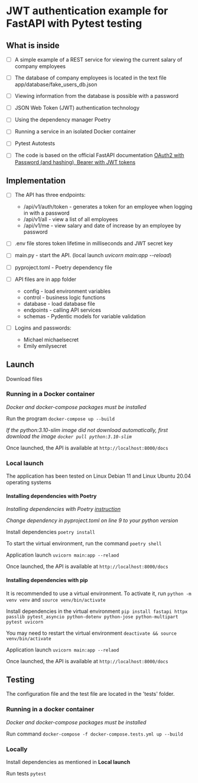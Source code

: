 # JWT authentication example for FastAPI with Pytest testing

## What is inside

- [ ] A simple example of a REST service for viewing the current salary of company employees

- [ ] The database of company employees is located in the text file app/database/fake_users_db.json

- [ ] Viewing information from the database is possible with a password

- [ ] JSON Web Token (JWT) authentication technology

- [ ] Using the dependency manager Poetry

- [ ] Running a service in an isolated Docker container

- [ ] Pytest Autotests

- [ ] The code is based on the official FastAPI documentation [OAuth2 with Password (and hashing), Bearer with JWT tokens](https://fastapi.tiangolo.com/tutorial/security/oauth2-jwt/)

## Implementation

- [ ] The API has three endpoints:
     - /api/v1/auth/token - generates a token for an employee when logging in with a password
     - /api/v1/all - view a list of all employees
     - /api/v1/me - view salary and date of increase by an employee by password

- [ ] .env file stores token lifetime in milliseconds and JWT secret key

- [ ] main.py - start the API. (local launch *uvicorn main:app --reload*)

- [ ] pyproject.toml - Poetry dependency file

- [ ] API files are in app folder
     - config - load environment variables
     - control - business logic functions
     - database - load database file
     - endpoints - calling API services
     - schemas - Pydentic models for variable validation

- [ ] Logins and passwords:
     - Michael michaelsecret
     - Emily emilysecret

## Launch

Download files

### Running in a Docker container

*Docker and docker-compose packages must be installed*

Run the program `docker-compose up --build`

*If the python:3.10-slim image did not download automatically, first download the image `docker pull python:3.10-slim`*

Once launched, the API is available at `http://localhost:8000/docs`

### Local launch

The application has been tested on Linux Debian 11 and Linux Ubuntu 20.04 operating systems

#### Installing dependencies with Poetry

*Installing dependencies with Poetry [instruction](https://python-poetry.org/docs/)*

*Change dependency in pyproject.toml on line 9 to your python version*

Install dependencies `poetry install`

To start the virtual environment, run the command `poetry shell`

Application launch `uvicorn main:app --relaod`

Once launched, the API is available at `http://localhost:8000/docs`

#### Installing dependencies with pip

It is recommended to use a virtual environment. To activate it, run `python -m venv venv` and `source venv/bin/activate`

Install dependencies in the virtual environment `pip install fastapi httpx passlib pytest_asyncio python-dotenv python-jose python-multipart pytest uvicorn`

You may need to restart the virtual environment `deactivate && source venv/bin/activate`

Application launch `uvicorn main:app --relaod`

Once launched, the API is available at `http://localhost:8000/docs`

## Testing

The configuration file and the test file are located in the 'tests' folder.

### Running in a docker container

*Docker and docker-compose packages must be installed*

Run command `docker-compose -f docker-compose.tests.yml up --build`

### Locally

Install dependencies as mentioned in **Local launch**

Run tests `pytest`

